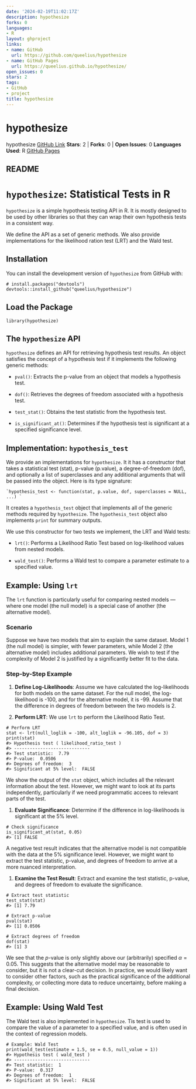 ```yaml
---
date: '2024-02-19T11:02:17Z'
description: hypothesize
forks: 0
languages:
- R
layout: ghproject
links:
- name: GitHub
  url: https://github.com/queelius/hypothesize
- name: GitHub Pages
  url: https://queelius.github.io/hypothesize/
open_issues: 0
stars: 2
tags:
- GitHub
- project
title: hypothesize
---
```

# hypothesize
hypothesize
[GitHub Link](https://github.com/queelius/hypothesize)
**Stars**: 2 | **Forks**: 0 | **Open Issues**: 0
**Languages Used**: R
[GitHub Pages](https://queelius.github.io/hypothesize/)

## README
`hypothesize`: Statistical Tests in R
=====================================

`hypothesize` is a simple hypothesis testing API in R.
It is mostly designed to be used by other libraries so that they can wrap
their own hypothesis tests in a consistent way.

We define the API as a set of generic methods. We also
provide implementations for the likelihood ration test (LRT) and the Wald test.

Installation
------------

You can install the development version of `hypothesize` from GitHub
with:

    # install.packages("devtools")
    devtools::install_github("queelius/hypothesize")

Load the Package
----------------

    library(hypothesize)

The `hypothesize` API
---------------------

`hypothesize` defines an API for retrieving hypothesis test results. An object
satisfies the concept of a hypothesis test if it implements the following generic
methods:

-   `pval()`: Extracts the p-value from an object that models a hypothesis test.

-   `dof()`: Retrieves the degrees of freedom associated with a
    hypothesis test.

-   `test_stat()`: Obtains the test statistic from the hypothesis test.

-   `is_significant_at()`: Determines if the hypothesis test is
    significant at a specified significance level.

Implementation: `hypothesis_test`
---------------------------------

We provide an implementations for `hypothesize`. It it has a
constructor that takes a statistical test (stat), p-value (p.value),
a degree-of-freedom (dof), and optionally a list of superclasses and
any additional arguments that will be passed into the object. Here
is its type signature:

    `hypothesis_test <- function(stat, p.value, dof, superclasses = NULL, ...) `

It creates a `hypothesis_test` object that implements all of the generic
methods required by `hypothesize`. The `hypothesis_test` object also
implements `print` for summary outputs.

We use this constructor for two tests we implement, the LRT and Wald tests:

-   `lrt()`: Performs a Likelihood Ratio Test based on log-likelihood
    values from nested models.

-   `wald_test()`: Performs a Wald test to compare a parameter estimate
    to a specified value.

Example: Using `lrt`
--------------------

The `lrt` function is particularly useful for comparing nested models —
where one model (the null model) is a special case of another (the
alternative model).

### Scenario

Suppose we have two models that aim to explain the same dataset. Model 1
(the null model) is simpler, with fewer parameters, while Model 2 (the
alternative model) includes additional parameters. We wish to test if
the complexity of Model 2 is justified by a significantly better fit to
the data.

### Step-by-Step Example

1.  **Define Log-Likelihoods**: Assume we have calculated the
    log-likelihoods for both models on the same dataset. For the null
    model, the log-likelihood is -100, and for the alternative model, it
    is -99. Assume that the difference in degrees of freedom between the
    two models is 2.

2.  **Perform LRT**: We use `lrt` to perform the Likelihood Ratio Test.

<!-- -->

    # Perform LRT
    stat <- lrt(null_loglik = -100, alt_loglik = -96.105, dof = 3)
    print(stat)
    #> Hypothesis test ( likelihood_ratio_test )
    #> -----------------------------
    #> Test statistic:  7.79 
    #> P-value:  0.0506 
    #> Degrees of freedom:  3 
    #> Significant at 5% level:  FALSE

We show the output of the `stat` object, which includes all the relevant
information about the test. However, we might want to look at its parts
independently, particularly if we need programmatic accees to relevant
parts of the test.

1.  **Evaluate Significance**: Determine if the difference in
    log-likelihoods is significant at the 5% level.

<!-- -->

    # Check significance
    is_significant_at(stat, 0.05)
    #> [1] FALSE

A negative test result indicates that the alternative model is not
compatible with the data at the 5% significance level. However, we might
want to extract the test statistic, p-value, and degrees of freedom to
arrive at a more nuanced interpretation.

1.  **Examine the Test Result**: Extract and examine the test statistic,
    p-value, and degrees of freedom to evaluate the significance.

<!-- -->

    # Extract test statistic
    test_stat(stat)
    #> [1] 7.79

    # Extract p-value
    pval(stat)
    #> [1] 0.0506

    # Extract degrees of freedom
    dof(stat)
    #> [1] 3

We see that the *p*-value is only slightly above our (arbitrarily)
specified *α* = 0.05. This suggests that the alternative model may be
reasonable to consider, but it is not a clear-cut decision. In practice,
we would likely want to consider other factors, such as the practical
significance of the additional complexity, or collecting more data to
reduce uncertainty, before making a final decision.

Example: Using Wald Test
------------------------

The Wald test is also implemented in `hypothesize`. Tis test is used to
compare the value of a parameter to a specified value, and is often used
in the context of regression models.

    # Example: Wald Test
    print(wald_test(estimate = 1.5, se = 0.5, null_value = 1))
    #> Hypothesis test ( wald_test )
    #> -----------------------------
    #> Test statistic:  1 
    #> P-value:  0.317 
    #> Degrees of freedom:  1 
    #> Significant at 5% level:  FALSE

